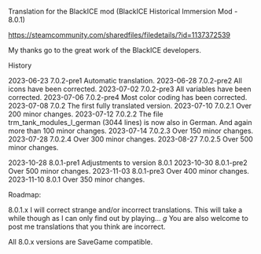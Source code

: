 Translation for the BlackICE mod (BlackICE Historical Immersion Mod - 8.0.1)

https://steamcommunity.com/sharedfiles/filedetails/?id=1137372539

My thanks go to the great work of the BlackICE developers.

History

2023-06-23		7.0.2-pre1		Automatic translation.
2023-06-28		7.0.2-pre2		All icons have been corrected.
2023-07-02		7.0.2-pre3		All variables have been corrected.
2023-07-06		7.0.2-pre4		Most color coding has been corrected.
2023-07-08		7.0.2			The first fully translated version.
2023-07-10		7.0.2.1			Over 200 minor changes.
2023-07-12		7.0.2.2			The file trm_tank_modules_l_german (3044 lines) is now also in German.
								And again more than 100 minor changes.
2023-07-14		7.0.2.3			Over 150 minor changes.
2023-07-28		7.0.2.4			Over 300 minor changes.
2023-08-27		7.0.2.5			Over 500 minor changes.

2023-10-28		8.0.1-pre1 		Adjustments to version 8.0.1
2023-10-30		8.0.1-pre2 		Over 500 minor changes.
2023-11-03		8.0.1-pre3		Over 400 minor changes.
2023-11-10		8.0.1			Over 350 minor changes.

Roadmap:

8.0.1.x 		I will correct strange and/or incorrect translations.
				This will take a while though as I can only find out by playing... *g*
				You are also welcome to post me translations that you think are incorrect.

All 8.0.x versions are SaveGame compatible.